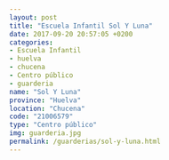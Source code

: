 ```yaml
---
layout: post
title: "Escuela Infantil Sol Y Luna"
date: 2017-09-20 20:57:05 +0200
categories:
- Escuela Infantil
- huelva
- chucena
- Centro público
- guarderia
name: "Sol Y Luna"
province: "Huelva"
location: "Chucena"
code: "21006579"
type: "Centro público"
img: guarderia.jpg
permalink: /guarderias/sol-y-luna.html
---
```

